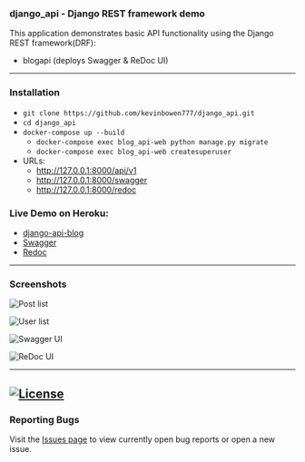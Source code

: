 ### django_api - Django REST framework demo

This application demonstrates basic API functionality using the Django REST framework(DRF):

 - blogapi (deploys Swagger & ReDoc UI)

---
### Installation

 - `git clone https://github.com/kevinbowen777/django_api.git`
 - `cd django_api`
 - `docker-compose up --build`
     - `docker-compose exec blog_api-web python manage.py migrate`
     - `docker-compose exec blog_api-web createsuperuser`
 - URLs:
     - http://127.0.0.1:8000/api/v1
     - http://127.0.0.1:8000/swagger
     - http://127.0.0.1:8000/redoc

### Live Demo on Heroku:
 - [django-api-blog](https://kbowen-django-api-blog.herokuapp.com/api/v1/)
 - [Swagger](https://kbowen-django-api-blog.herokuapp.com/swagger/)
 - [Redoc](https://kbowen-django-api-blog.herokuapp.com/redoc/)


---
### Screenshots
![Post list](https://github.com/kevinbowen777/django_api/blob/master/images/drf_post_list.png)

![User list](https://github.com/kevinbowen777/django_api/blob/master/images/drf_user_list.png)

![Swagger UI](https://github.com/kevinbowen777/django_api/blob/master/images/drf_swagger_ui.png)

![ReDoc UI](https://github.com/kevinbowen777/django_api/blob/master/images/drf_redoc_ui.png)

---
[![License](https://img.shields.io/badge/license-MIT-green)](https://github.com/kevinbowen777/django_api/blob/master/LICENSE)
---
### Reporting Bugs

   Visit the [Issues page](https://github.com/kevinbowen777/django_api/issues)
      to view currently open bug reports or open a new issue.
